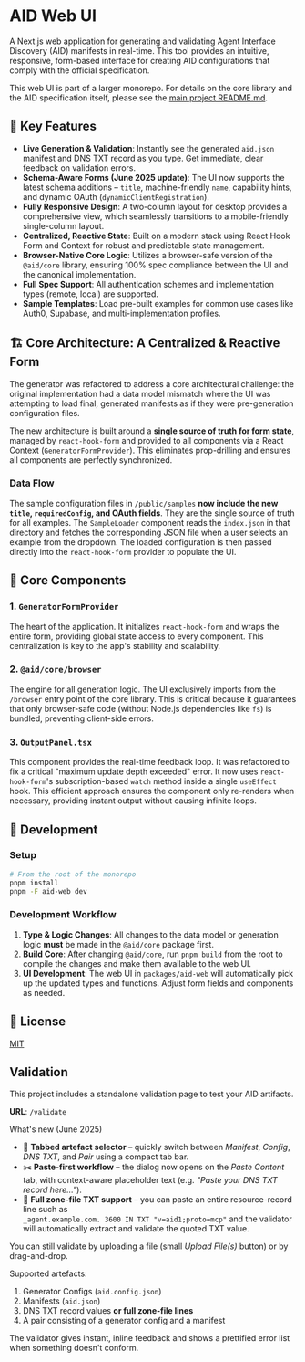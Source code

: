 # AID Web UI

A Next.js web application for generating and validating Agent Interface Discovery (AID) manifests in real-time. This tool provides an intuitive, responsive, form-based interface for creating AID configurations that comply with the official specification.

This web UI is part of a larger monorepo. For details on the core library and the AID specification itself, please see the [main project README.md](../../../README.md).

## 🎯 Key Features

-   **Live Generation & Validation**: Instantly see the generated `aid.json` manifest and DNS TXT record as you type. Get immediate, clear feedback on validation errors.
-   **Schema-Aware Forms (June 2025 update)**: The UI now supports the latest schema additions – `title`, machine-friendly `name`, capability hints, and dynamic OAuth (`dynamicClientRegistration`).
-   **Fully Responsive Design**: A two-column layout for desktop provides a comprehensive view, which seamlessly transitions to a mobile-friendly single-column layout.
-   **Centralized, Reactive State**: Built on a modern stack using React Hook Form and Context for robust and predictable state management.
-   **Browser-Native Core Logic**: Utilizes a browser-safe version of the `@aid/core` library, ensuring 100% spec compliance between the UI and the canonical implementation.
-   **Full Spec Support**: All authentication schemes and implementation types (remote, local) are supported.
-   **Sample Templates**: Load pre-built examples for common use cases like Auth0, Supabase, and multi-implementation profiles.

## 🏗️ Core Architecture: A Centralized & Reactive Form

The generator was refactored to address a core architectural challenge: the original implementation had a data model mismatch where the UI was attempting to load final, generated manifests as if they were pre-generation configuration files.

The new architecture is built around a **single source of truth for form state**, managed by `react-hook-form` and provided to all components via a React Context (`GeneratorFormProvider`). This eliminates prop-drilling and ensures all components are perfectly synchronized.

### Data Flow

The sample configuration files in `/public/samples` **now include the new `title`, `requiredConfig`, and OAuth fields**. They are the single source of truth for all examples. The `SampleLoader` component reads the `index.json` in that directory and fetches the corresponding JSON file when a user selects an example from the dropdown. The loaded configuration is then passed directly into the `react-hook-form` provider to populate the UI.

## 🔧 Core Components

### 1. `GeneratorFormProvider`
The heart of the application. It initializes `react-hook-form` and wraps the entire form, providing global state access to every component. This centralization is key to the app's stability and scalability.

### 2. `@aid/core/browser`
The engine for all generation logic. The UI exclusively imports from the `/browser` entry point of the core library. This is critical because it guarantees that only browser-safe code (without Node.js dependencies like `fs`) is bundled, preventing client-side errors.

### 3. `OutputPanel.tsx`
This component provides the real-time feedback loop. It was refactored to fix a critical "maximum update depth exceeded" error. It now uses `react-hook-form`'s subscription-based `watch` method inside a single `useEffect` hook. This efficient approach ensures the component only re-renders when necessary, providing instant output without causing infinite loops.

## 🚀 Development

### Setup

```bash
# From the root of the monorepo
pnpm install
pnpm -F aid-web dev
```

### Development Workflow

1.  **Type & Logic Changes**: All changes to the data model or generation logic **must** be made in the `@aid/core` package first.
2.  **Build Core**: After changing `@aid/core`, run `pnpm build` from the root to compile the changes and make them available to the web UI.
3.  **UI Development**: The web UI in `packages/aid-web` will automatically pick up the updated types and functions. Adjust form fields and components as needed.

## 📄 License

[MIT](../LICENSE)

## Validation

This project includes a standalone validation page to test your AID artifacts.

**URL**: `/validate`

What's new (June 2025)

*  📑 **Tabbed artefact selector** – quickly switch between *Manifest*, *Config*, *DNS TXT*, and *Pair* using a compact tab bar.
*  ✂️ **Paste-first workflow** – the dialog now opens on the *Paste Content* tab, with context-aware placeholder text (e.g. *"Paste your DNS TXT record here…"*).
*  📝 **Full zone-file TXT support** – you can paste an entire resource-record line such as  
   `_agent.example.com. 3600 IN TXT "v=aid1;proto=mcp"` and the validator will automatically extract and validate the quoted TXT value.

You can still validate by uploading a file (small *Upload File(s)* button) or by drag-and-drop.

Supported artefacts:

1. Generator Configs (`aid.config.json`)
2. Manifests (`aid.json`)
3. DNS TXT record values **or full zone-file lines**
4. A pair consisting of a generator config and a manifest

The validator gives instant, inline feedback and shows a prettified error list when something doesn't conform.

